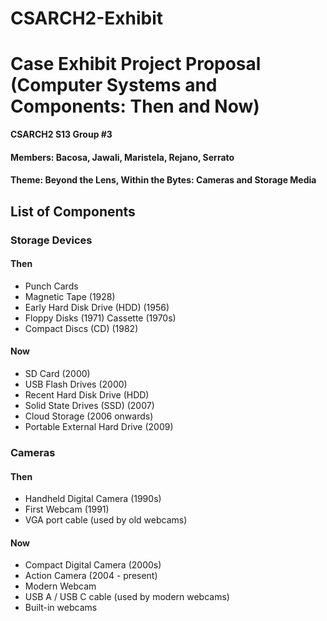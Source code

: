 # CSARCH2-Exhibit

# Case Exhibit Project Proposal (Computer Systems and Components: Then and Now)

**CSARCH2 S13 Group #3**
#### Members: Bacosa, Jawali, Maristela, Rejano, Serrato
#### Theme: **Beyond the Lens, Within the Bytes: Cameras and Storage Media**

## List of Components
### Storage Devices
#### Then
- Punch Cards 
- Magnetic Tape (1928)
- Early Hard Disk Drive (HDD) (1956)
- Floppy Disks (1971)
   Cassette (1970s)
- Compact Discs (CD) (1982)
#### Now
- SD Card (2000)
- USB Flash Drives (2000)
- Recent Hard Disk Drive (HDD) 
- Solid State Drives (SSD) (2007)
- Cloud Storage (2006 onwards)
- Portable External Hard Drive (2009)

### Cameras
#### Then
- Handheld Digital Camera (1990s)
- First Webcam (1991)
- VGA port cable (used by old webcams)
#### Now
- Compact Digital Camera (2000s)
- Action Camera (2004 - present)
- Modern Webcam
- USB A / USB C cable (used by modern webcams)
- Built-in webcams

